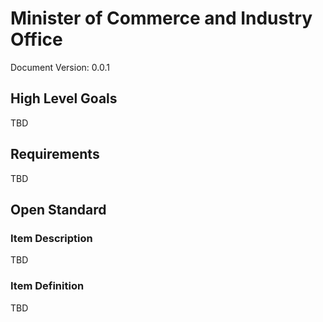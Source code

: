 # Minister of Commerce and Industry Office
Document Version: 0.0.1

## High Level Goals
TBD

## Requirements

TBD

## Open Standard

### Item Description

TBD

### Item Definition

TBD
